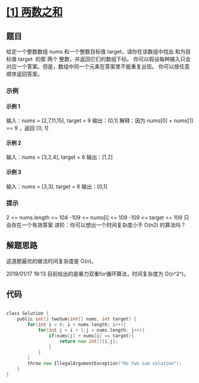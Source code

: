 # [[1] 两数之和](https://leetcode-cn.com/problems/two-sum/)

## 题目

给定一个整数数组 nums 和一个整数目标值 target，请你在该数组中找出 和为目标值 target  的那 两个 整数，并返回它们的数组下标。
你可以假设每种输入只会对应一个答案。但是，数组中同一个元素在答案里不能重复出现。
你可以按任意顺序返回答案。

### 示例

#### 示例 1

输入：nums = [2,7,11,15], target = 9
输出：[0,1]
解释：因为 nums[0] + nums[1] == 9 ，返回 [0, 1] 
#### 示例 2

输入：nums = [3,2,4], target = 6
输出：[1,2]
#### 示例 3

输入：nums = [3,3], target = 6
输出：[0,1]


### 提示

2 <= nums.length <= 104
-109 <= nums[i] <= 109
-109 <= target <= 109
只会存在一个有效答案
进阶：你可以想出一个时间复杂度小于 O(n2) 的算法吗？

## 解题思路

这道题最优的做法时间复杂度是 O(n)。

2019/01/17 19:13
目前给出的是暴力双重for循环算法，时间复杂度为 O(n^2^)。

## 代码

```go

class Solution {
    public int[] twoSum(int[] nums, int target) {
        for(int i = 0; i < nums.length; i++){
            for(int j = i + 1;j < nums.length; j++){
                if(nums[j] + nums[i] == target){
                    return new int[]{i,j};
                }
            }
        }
        throw new IllegalArgumentException("No two sum solution");
    }
}
```

